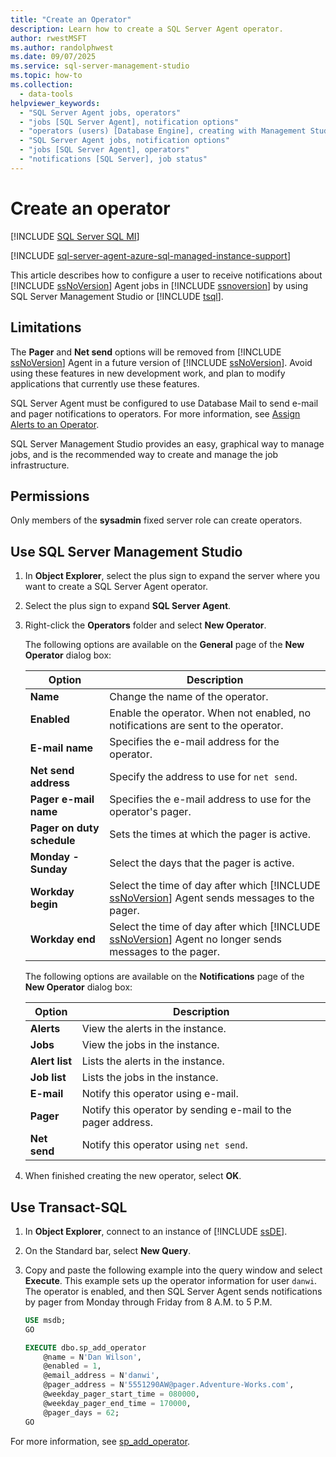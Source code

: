 ```yaml
---
title: "Create an Operator"
description: Learn how to create a SQL Server Agent operator.
author: rwestMSFT
ms.author: randolphwest
ms.date: 09/07/2025
ms.service: sql-server-management-studio
ms.topic: how-to
ms.collection:
  - data-tools
helpviewer_keywords:
  - "SQL Server Agent jobs, operators"
  - "jobs [SQL Server Agent], notification options"
  - "operators (users) [Database Engine], creating with Management Studio"
  - "SQL Server Agent jobs, notification options"
  - "jobs [SQL Server Agent], operators"
  - "notifications [SQL Server], job status"
---
```

# Create an operator

[!INCLUDE [SQL Server SQL MI](../includes/applies-to-version/sql-asdbmi.md)]

[!INCLUDE [sql-server-agent-azure-sql-managed-instance-support](../includes/sql-server-agent-azure-sql-managed-instance-support.md)]

This article describes how to configure a user to receive notifications about [!INCLUDE [ssNoVersion](../includes/ssnoversion-md.md)] Agent jobs in [!INCLUDE [ssnoversion](../includes/ssnoversion-md.md)] by using SQL Server Management Studio or [!INCLUDE [tsql](../includes/tsql-md.md)].

## Limitations

The **Pager** and **Net send** options will be removed from [!INCLUDE [ssNoVersion](../includes/ssnoversion-md.md)] Agent in a future version of [!INCLUDE [ssNoVersion](../includes/ssnoversion-md.md)]. Avoid using these features in new development work, and plan to modify applications that currently use these features.

SQL Server Agent must be configured to use Database Mail to send e-mail and pager notifications to operators. For more information, see [Assign Alerts to an Operator](assign-alerts-to-an-operator.md).

SQL Server Management Studio provides an easy, graphical way to manage jobs, and is the recommended way to create and manage the job infrastructure.

## Permissions

Only members of the **sysadmin** fixed server role can create operators.

<a id="SSMSProcedure"></a>

## Use SQL Server Management Studio

1. In **Object Explorer**, select the plus sign to expand the server where you want to create a SQL Server Agent operator.

1. Select the plus sign to expand **SQL Server Agent**.

1. Right-click the **Operators** folder and select **New Operator**.

   The following options are available on the **General** page of the **New Operator** dialog box:

   | Option | Description |
   | --- | --- |
   | **Name** | Change the name of the operator. |
   | **Enabled** | Enable the operator. When not enabled, no notifications are sent to the operator. |
   | **E-mail name** | Specifies the e-mail address for the operator. |
   | **Net send address** | Specify the address to use for `net send`. |
   | **Pager e-mail name** | Specifies the e-mail address to use for the operator's pager. |
   | **Pager on duty schedule** | Sets the times at which the pager is active. |
   | **Monday - Sunday** | Select the days that the pager is active. |
   | **Workday begin** | Select the time of day after which [!INCLUDE [ssNoVersion](../includes/ssnoversion-md.md)] Agent sends messages to the pager. |
   | **Workday end** | Select the time of day after which [!INCLUDE [ssNoVersion](../includes/ssnoversion-md.md)] Agent no longer sends messages to the pager. |

   The following options are available on the **Notifications** page of the **New Operator** dialog box:

   | Option | Description |
   | --- | --- |
   | **Alerts** | View the alerts in the instance. |
   | **Jobs** | View the jobs in the instance. |
   | **Alert list** | Lists the alerts in the instance. |
   | **Job list** | Lists the jobs in the instance. |
   | **E-mail** | Notify this operator using e-mail. |
   | **Pager** | Notify this operator by sending e-mail to the pager address. |
   | **Net send** | Notify this operator using `net send`. |

1. When finished creating the new operator, select **OK**.

<a id="TsqlProcedure"></a>

## Use Transact-SQL

1. In **Object Explorer**, connect to an instance of [!INCLUDE [ssDE](../includes/ssde-md.md)].

1. On the Standard bar, select **New Query**.

1. Copy and paste the following example into the query window and select **Execute**. This example sets up the operator information for user `danwi`. The operator is enabled, and then SQL Server Agent sends notifications by pager from Monday through Friday from 8 A.M. to 5 P.M.

   ```sql
   USE msdb;
   GO

   EXECUTE dbo.sp_add_operator
       @name = N'Dan Wilson',
       @enabled = 1,
       @email_address = N'danwi',
       @pager_address = N'5551290AW@pager.Adventure-Works.com',
       @weekday_pager_start_time = 080000,
       @weekday_pager_end_time = 170000,
       @pager_days = 62;
   GO
   ```

For more information, see [sp_add_operator](/sql/relational-databases/system-stored-procedures/sp-add-operator-transact-sql).
